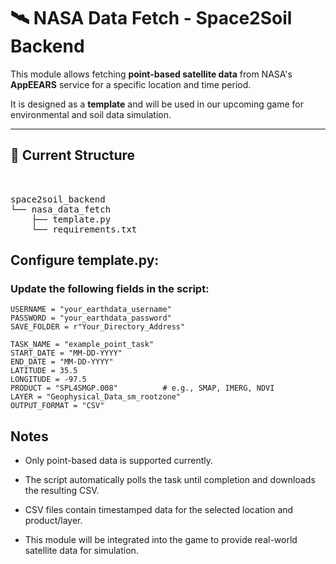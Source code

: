 # 🛰 NASA Data Fetch - Space2Soil Backend

This module allows fetching **point-based satellite data** from NASA's **AppEEARS** service for a specific location and time period.

It is designed as a **template** and will be used in our upcoming game for environmental and soil data simulation.

---

## 📂 Current Structure

<pre> 

space2soil_backend
└── nasa_data_fetch
    ├── template.py
    └── requirements.txt
</pre>

## Configure template.py:

### Update the following fields in the script:

```
USERNAME = "your_earthdata_username"
PASSWORD = "your_earthdata_password"
SAVE_FOLDER = r"Your_Directory_Address"

TASK_NAME = "example_point_task"
START_DATE = "MM-DD-YYYY"
END_DATE = "MM-DD-YYYY"
LATITUDE = 35.5
LONGITUDE = -97.5
PRODUCT = "SPL4SMGP.008"          # e.g., SMAP, IMERG, NDVI
LAYER = "Geophysical_Data_sm_rootzone"
OUTPUT_FORMAT = "CSV"
```

## Notes

- Only point-based data is supported currently.

- The script automatically polls the task until completion and downloads the resulting CSV.

- CSV files contain timestamped data for the selected location and product/layer.

- This module will be integrated into the game to provide real-world satellite data for simulation.
